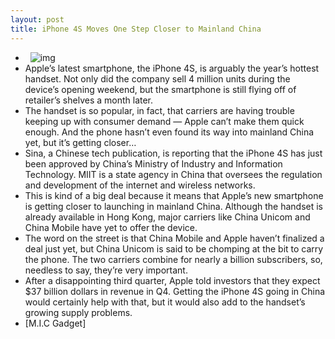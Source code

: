 ```yaml
---
layout: post
title: iPhone 4S Moves One Step Closer to Mainland China
---
```

*  
![img](http://media.idownloadblog.com/wp-content/uploads/2011/07/iphone4_china.jpeg)
* Apple’s latest smartphone, the iPhone 4S, is arguably the year’s hottest handset. Not only did the company sell 4 million units during the device’s opening weekend, but the smartphone is still flying off of retailer’s shelves a month later.
* The handset is so popular, in fact, that carriers are having trouble keeping up with consumer demand — Apple can’t make them quick enough. And the phone hasn’t even found its way into mainland China yet, but it’s getting closer…
* Sina, a Chinese tech publication, is reporting that the iPhone 4S has just been approved by China’s Ministry of Industry and Information Technology. MIIT is a state agency in China that oversees the regulation and development of the internet and wireless networks.
* This is kind of a big deal because it means that Apple’s new smartphone is getting closer to launching in mainland China. Although the handset is already available in Hong Kong, major carriers like China Unicom and China Mobile have yet to offer the device.
* The word on the street is that China Mobile and Apple haven’t finalized a deal just yet, but China Unicom is said to be chomping at the bit to carry the phone. The two carriers combine for nearly a billion subscribers, so, needless to say, they’re very important.
* After a disappointing third quarter, Apple told investors that they expect $37 billion dollars in revenue in Q4. Getting the iPhone 4S going in China would certainly help with that, but it would also add to the handset’s growing supply problems.
* [M.I.C Gadget]

